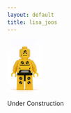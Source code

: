 ```yaml
---
layout: default
title: lisa_joos
---
```

<img src="./figs/dummy.jpg" width="80">

Under Construction
